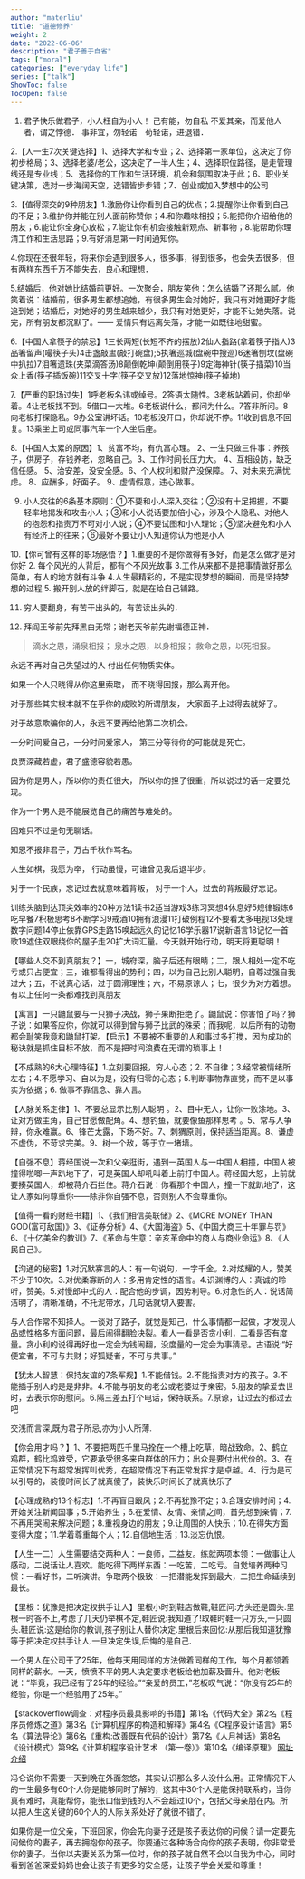 ```yaml
---
author: "materliu"
title: "道德修养"
weight: 2
date: "2022-06-06"
description: "君子善于自省"
tags: ["moral"]
categories: ["everyday life"] 
series: ["talk"]
ShowToc: false
TocOpen: false
---
```


1.
    君子快乐做君子，小人枉自为小人！
    己有能，勿自私
    不爱其亲，而爱他人者，谓之悖德．
    事非宜，勿轻诺　苟轻诺，进退错．

2.【人一生7次关键选择】1、选择大学和专业；2、选择第一家单位，这决定了你初步格局；3、选择老婆/老公，这决定了一半人生；4、选择职位路径，是走管理线还是专业线；5、选择你的工作和生活环境，机会和氛围取决于此；6、职业关键决策，选对一步海阔天空，选错皆步步错；7、创业或加入梦想中的公司

3.【值得深交的9种朋友】1.激励你让你看到自己的优点；2.提醒你让你看到自己的不足；3.维护你并能在别人面前称赞你；4.和你趣味相投；5.能把你介绍给他的朋友；6.能让你全身心放松；7.能让你有机会接触新观点、新事物；8.能帮助你理清工作和生活思路；9.有好消息第一时间通知你。

4.你现在还很年轻，将来你会遇到很多人，很多事，得到很多，也会失去很多，但有两样东西千万不能失去，良心和理想．

5.结婚后，他对她比结婚前更好。一次聚会，朋友笑他：怎么结婚了还那么腻。他笑着说：结婚前，很多男生都想追她，有很多男生会对她好，我只有对她更好才能追到她；结婚后，对她好的男生越来越少，我只有对她更好，才能不让她失落。说完，所有朋友都沉默了。—— 爱情只有远离失落，才能一如既往地甜蜜。

6.【中国人拿筷子的禁忌】1三长两短(长短不齐的摆放)2仙人指路(拿着筷子指人)3品箸留声(嘬筷子头)4击盏敲盅(敲打碗盘);5执箸巡城(盘碗中搜巡)6迷箸刨坟(盘碗中扒拉)7泪箸遗珠(夹菜滴答汤)8颠倒乾坤(颠倒用筷子)9定海神针(筷子插菜)10当众上香(筷子插饭碗)11交叉十字(筷子交叉放)12落地惊神(筷子掉地)

7.【严重的职场过失】1呼老板名讳或绰号。2答语太随性。3老板站着问，你却坐着。4让老板找不到。5借口一大堆。6老板说什么，都问为什么。7答非所问。8向老板打探隐私。9办公室讲坏话。10老板没开口，你却说不停。11收到信息不回复。13乘坐上司或同事汽车一个人坐后座。


8.【中国人太累的原因】1、贫富不均，有仇富心理。 2、一生只做三件事：养孩子，供房子，存钱养老，忽略自己。3、工作时间长压力大。 4、互相设防，缺乏信任感。 5、治安差，没安全感。6、个人权利和财产没保障。 7、对未来充满忧虑。 8、应酬多，好面子。 9、虚情假意，违心做事。

9. 小人交往的6条基本原则：①不要和小人深入交往；②没有十足把握，不要轻率地揭发和攻击小人；③和小人说话要加倍小心，涉及个人隐私、对他人的抱怨和指责万不可对小人说；④不要试图和小人理论；⑤坚决避免和小人有经济上的往来；⑥最好不要让小人知道你认为他是小人


10.【你可曾有这样的职场感悟？】1.重要的不是你做得有多好，而是怎么做才是对你好 2. 每个风光的人背后，都有个不风光故事 3.工作从来都不是把事情做好那么简单，有人的地方就有斗争 4.人生最精彩的，不是实现梦想的瞬间，而是坚持梦想的过程 5. 搬开别人放的绊脚石，就是在给自己铺路。


11. 穷人要翻身，有苦干出头的，有苦读出头的．


12. 拜阎王爷前先拜黑白无常；谢老天爷前先谢福德正神．

> 滴水之恩，涌泉相报；
> 泉水之恩，以身相报；
> 救命之恩，以死相报。

永远不再对自己失望过的人 付出任何物质实体。

如果一个人只晓得从你这里索取，
而不晓得回报，那么离开他。


对于那些其实根本就不在乎你的成败的所谓朋友，
大家面子上过得去就好了。

对于故意欺骗你的人，永远不要再给他第二次机会。

一分时间爱自己，一分时间爱家人，
第三分等待你的可能就是死亡。


良贾深藏若虚，君子盛德容貌若愚。

因为你是男人，所以你的责任很大，
所以你的担子很重，所以说过的话一定要兑现。

作为一个男人是不能展览自己的痛苦与难处的。

困难只不过是句无聊话。

知恩不报非君子，万古千秋作骂名。


人生如棋，我愿为卒，
行动虽慢，可谁曾见我后退半步。

对于一个民族，忘记过去就意味着背叛，
对于一个人，过去的背叛最好忘记。

训练头脑到达顶尖效率的20种方法1读书2适当游戏3练习冥想4休息好5规律锻炼6吃早餐7积极思考8不断学习9戒酒10拥有浪漫11打破例程12不要看太多电视13处理数字问题14停止依靠GPS走路15唤起远久的记忆16学乐器17说新语言18记忆一首歌19遮住双眼绕你的屋子走20扩大词汇量。今天就开始行动，明天将更聪明！

【哪些人交不到真朋友？】一，城府深，脑子后还有眼睛；二，跟人相处一定不吃亏或只占便宜；三，谁都看得出的势利；四，以为自己比别人聪明，自尊过强自我过大；五，不说真心话，过于圆滑理性；六，不易原谅人；七，很少为对方着想。有以上任何一条都难找到真朋友

【寓言】一只鼬鼠要与一只狮子决战，狮子果断拒绝了。鼬鼠说：你害怕了吗？狮子说：如果答应你，你就可以得到曾与狮子比武的殊荣；而我呢，以后所有的动物都会耻笑我竟和鼬鼠打架。【启示】不要被不重要的人和事过多打搅，因为成功的秘诀就是抓住目标不放，而不是把时间浪费在无谓的琐事上！

【不成熟的6大心理特征】1.立刻要回报，穷人心态；2. 不自律；3.经常被情绪所左右；4.不愿学习、自以为是，没有归零的心态；5.判断事物靠直觉，而不是以事实为依据；6. 做事不靠信念、靠人言。

【人脉关系定律】1、不要总显示比别人聪明 。2、目中无人，让你一败涂地。3、让对方做主角，自己甘愿做配角。4、想钓鱼，就要像鱼那样思考 。5、常与人争辩，你永难赢。6、锋芒太露，下场不好。7、刺猬原则，保持适当距离。8、谦虚不虚伪，不苛求完美。9、树一个敌，等于立一堵墙。

【自强不息】蒋经国说一次和父亲逛街，遇到一英国人与一中国人相撞，中国人被撞得啪唧一声趴地下了，可是英国人却吼叫着上前打中国人。蒋经国大怒，上前就要揍英国人，却被蒋介石拦住。蒋介石说：你看那个中国人，撞一下就趴地了，这让人家如何尊重你——除非你自强不息，否则别人不会尊重你。

【值得一看的财经书籍】1、《我们相信美联储》2、《MORE MONEY THAN GOD(富可敌国)》3、《证券分析》4、《大国海盗》5、《中国大商三十年罪与罚》6、《十亿美金的教训》7、《革命与生意：辛亥革命中的商人与商业命运》8、《人民自己》。

【沟通的秘密】1.对沉默寡言的人：有一句说句，一字千金。2.对炫耀的人，赞美不少于10次。3.对优柔寡断的人：多用肯定性的语言。4.识渊博的人：真诚的聆听，赞美。5.对慢郎中式的人：配合他的步调，因势利导。6.对急性的人：说话简洁明了，清晰准确，不托泥带水，几句话就切入要害。

与人合作常不知择人。一谈对了路子，就觉是知己，什么事情都一起做，才发现人品或性格多方面问题，最后闹得翻脸决裂。看人一看是否贪小利，二看是否有度量。贪小利的说得再好也一定会为钱闹翻，没度量的一定会为事猜忌。古语说:“好便宜者，不可与共财；好狐疑者，不可与共事。”

【犹太人智慧：保持友谊的7条军规】1.不能借钱。2.不能指责对方的孩子。3.不能插手别人的是是非非。4.不能与朋友的老公或老婆过于亲密。5.朋友的挚爱去世时，去表示你的慰问。6.隔三差五打个电话，保持联系。7.原谅，让过去的都过去吧

交浅而言深,既为君子所忌,亦为小人所薄.

【你会用才吗？】1、不要把两匹千里马拴在一个槽上吃草，暗战致命。2、鹤立鸡群，鹤比鸡难受，它要承受很多来自群体的压力；出众是要付出代价的。3、在正常情况下有超常发挥叫优秀，在超常情况下有正常发挥才是卓越。4、行为是可以引导的，装傻时间长了就真傻了，装快乐时间长了就真快乐了

【心理成熟的13个标志】1.不再盲目跟风；2.不再犹豫不定；3.合理安排时间；4.开始关注新闻国事；5.开始养生；6.在爱情、友情、亲情之间，首先想到亲情；7.不再用哭闹来解决问题；8.重视身边的朋友；9.让周围的人快乐；10.在得失方面变得大度；11.学着尊重每个人；12.自信地生活；13.淡忘仇恨。

【人生一二】人生需要结交两种人：一良师，二益友。练就两项本领：一做事让人感动，二说话让人喜欢。能吃得下两样东西：一吃苦，二吃亏。自觉培养两种习惯：一看好书，二听演讲。争取两个极致：一把潜能发挥到最大，二把生命延续到最长。

【里根：犹豫是把决定权拱手让人】里根小时到鞋店做鞋,鞋匠问:方头还是圆头.里根一时答不上,考虑了几天仍举棋不定,鞋匠说:我知道了!取鞋时鞋一只方头,一只圆头.鞋匠说:这是给你的教训,孩子别让人替你决定.里根后来回忆:从那后我知道犹豫等于把决定权拱手让人.一旦决定失误,后悔的是自己.

一个男人在公司干了25年，他每天用同样的方法做着同样的工作，每个月都领着同样的薪水。一天，愤愤不平的男人决定要求老板给他加薪及晋升。他对老板说：“毕竟，我已经有了25年的经验。”“亲爱的员工，”老板叹气说：“你没有25年的经验，你是一个经验用了25年。”

【stackoverflow调查：对程序员最具影响的书籍】第1名《代码大全》第2名《程序员修炼之道》第3名《计算机程序的构造和解释》第4名《C程序设计语言》第5名《算法导论》第6名《重构:改善既有代码的设计》第7名《人月神话》第8名《设计模式》第9名《计算机程序设计艺术 （第一卷）》第10名《编译原理》 [网址介绍](http://www.ltesting.net/ceshi/ceshijishu/rjcsgcszyfz/zyfz/2014/0401/207218.html)

冯仑说你不需要一天到晩在外面忽悠，其实认识那么多人没什么用。正常情况下人的一生最多有60个人你是能够同时了解的，这其中30个人是能保持联系的，当你真有难时，真能帮你，能张口借到钱的人不会超过10个，包括父母亲朋在内。所以把人生这关键的60个人的人际关系处好了就很不错了。

如果你是一位父亲，下班回家，你会先向妻子还是孩子表达你的问候？请一定要先问候你的妻子，再去拥抱你的孩子。你要通过各种场合向你的孩子表明，你非常爱你的妻子。当你以夫妻关系为第一位时，你的孩子就自然不会以自我为中心，同时看到爸爸深爱妈妈也会让孩子有更多的安全感，让孩子学会关爱和尊重！
